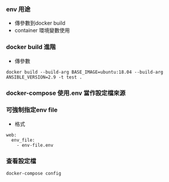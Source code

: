 ### env 用途
- 傳參數到docker build
- container 環境變數使用

### docker build 進階
- 傳參數
```
docker build --build-arg BASE_IMAGE=ubuntu:18.04 --build-arg ANSIBLE_VERSION=2.9 -t test .
```

### docker-compose 使用.env 當作設定檔來源

### 可強制指定env file
- 格式
```
web:
  env_file:
    - env-file.env
```


### 查看設定檔
```
docker-compose config
```

